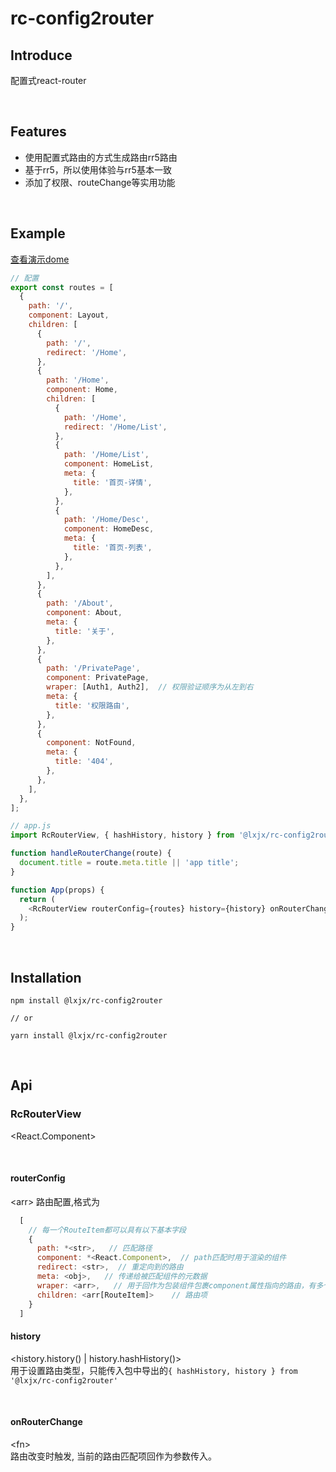 # rc-config2router
## Introduce
配置式react-router

<br>

## Features
* 使用配置式路由的方式生成路由rr5路由
* 基于rr5，所以使用体验与rr5基本一致
* 添加了权限、routeChange等实用功能

<br>

## Example

[查看演示dome](https://stackblitz.com/edit/rc-config2router)  

```js
// 配置
export const routes = [
  {
    path: '/',
    component: Layout,
    children: [
      {
        path: '/',
        redirect: '/Home',
      },
      {
        path: '/Home',
        component: Home,
        children: [
          {
            path: '/Home',
            redirect: '/Home/List',
          },
          {
            path: '/Home/List',
            component: HomeList,
            meta: {
              title: '首页-详情',
            },
          },
          {
            path: '/Home/Desc',
            component: HomeDesc,
            meta: {
              title: '首页-列表',
            },
          },
        ],
      },
      {
        path: '/About',
        component: About,
        meta: {
          title: '关于',
        },
      },
      {
        path: '/PrivatePage',
        component: PrivatePage,
        wraper: [Auth1, Auth2],  // 权限验证顺序为从左到右
        meta: {
          title: '权限路由',
        },
      },
      {
        component: NotFound,
        meta: {
          title: '404',
        },
      },
    ],
  },
];

// app.js
import RcRouterView, { hashHistory, history } from '@lxjx/rc-config2router';

function handleRouterChange(route) {
  document.title = route.meta.title || 'app title';
}

function App(props) {
  return (
    <RcRouterView routerConfig={routes} history={history} onRouterChange={handleRouterChange} />
  );
}
```



<br>  

## Installation

```
npm install @lxjx/rc-config2router

// or

yarn install @lxjx/rc-config2router
```


<br>

## Api
### RcRouterView  
\<React.Component>

<br>

#### routerConfig
\<arr>
路由配置,格式为  

```js
  [
    // 每一个RouteItem都可以具有以下基本字段
    {
      path: *<str>,   // 匹配路径
      component: *<React.Component>,  // path匹配时用于渲染的组件
      redirect: <str>,  // 重定向到的路由
      meta: <obj>,   // 传递给被匹配组件的元数据
      wraper: <arr>,   // 用于回作为包装组件包裹component属性指向的路由，有多个项时验证顺序为从左到右
      children: <arr[RouteItem]>    // 路由项
    }
  ]
```

#### history  
\<history.history() | history.hashHistory()>  
用于设置路由类型，只能传入包中导出的`{ hashHistory, history } from '@lxjx/rc-config2router'`  


<br>

#### onRouterChange
\<fn>  
路由改变时触发, 当前的路由匹配项回作为参数传入。

